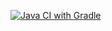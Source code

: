 [![Java CI with Gradle](https://github.com/ElenaSergeevnaKhot/Selen/actions/workflows/gradle.yml/badge.svg)](https://github.com/ElenaSergeevnaKhot/Selen/actions/workflows/gradle.yml)
